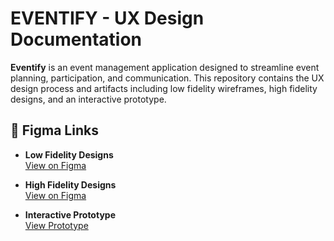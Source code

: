 # EVENTIFY - UX Design Documentation

**Eventify** is an event management application designed to streamline event planning, participation, and communication. This repository contains the UX design process and artifacts including low fidelity wireframes, high fidelity designs, and an interactive prototype.

## 🔗 Figma Links

- **Low Fidelity Designs**  
  [View on Figma](https://www.figma.com/design/cB0tm9AL8CptHF7OQrIaan/Untitled?node-id=0-1&t=rPbc1BUHdXKes7Di-1)

- **High Fidelity Designs**  
  [View on Figma](https://www.figma.com/design/IwkWKDhMDkkjpfKpw31nPJ/High-Fidelity-Eventify?node-id=0-1&t=oSStvIlaDxqSC798-1)

- **Interactive Prototype**  
  [View Prototype](https://www.figma.com/proto/IwkWKDhMDkkjpfKpw31nPJ/High-Fidelity-Eventify?node-id=20-214&p=f&t=NHRpasunbnkTZTns-1&scaling=scale-down&content-scaling=fixed&page-id=0%3A1&starting-point-node-id=125%3A127)

